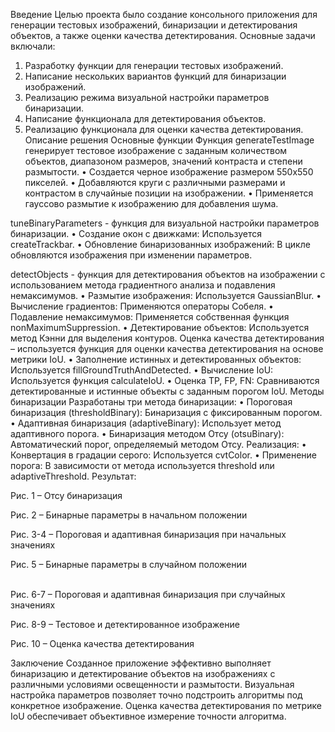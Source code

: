 Введение
	Целью проекта было создание консольного приложения для генерации тестовых изображений, бинаризации и детектирования объектов, а также оценки качества детектирования. Основные задачи включали:
1.	Разработку функции для генерации тестовых изображений.
2.	Написание нескольких вариантов функций для бинаризации изображений.
3.	Реализацию режима визуальной настройки параметров бинаризации.
4.	Написание функционала для детектирования объектов.
5.	Реализацию функционала для оценки качества детектирования.
Описание решения
Основные функции
Функция generateTestImage генерирует тестовое изображение с заданным количеством объектов, диапазоном размеров, значений контраста и степени размытости.
•	Создается черное изображение размером 550x550 пикселей.
•	Добавляются круги с различными размерами и контрастом в случайные позиции на изображении.
•	Применяется гауссово размытие к изображению для добавления шума.

tuneBinaryParameters - функция для визуальной настройки параметров бинаризации.
•	Создание окон с движками: Используется createTrackbar.
•	Обновление бинаризованных изображений: В цикле обновляются изображения при изменении параметров.

detectObjects - функция для детектирования объектов на изображении с использованием метода градиентного анализа и подавления немаксимумов.
•	Размытие изображения: Используется GaussianBlur.
•	Вычисление градиентов: Применяются операторы Собеля.
•	Подавление немаксимумов: Применяется собственная функция nonMaximumSuppression.
•	Детектирование объектов: Используется метод Кэнни для выделения контуров.
Оценка качества детектирования – используется функция для оценки качества детектирования на основе метрики IoU.
•	Заполнение истинных и детектированных объектов: Используется fillGroundTruthAndDetected.
•	Вычисление IoU: Используется функция calculateIoU.
•	Оценка TP, FP, FN: Сравниваются детектированные и истинные объекты с заданным порогом IoU.
Методы бинаризации
Разработаны три метода бинаризации:
•	Пороговая бинаризация (thresholdBinary): Бинаризация с фиксированным порогом.
•	Адаптивная бинаризация (adaptiveBinary): Использует метод адаптивного порога.
•	Бинаризация методом Отсу (otsuBinary): Автоматический порог, определяемый методом Отсу.
Реализация:
•	Конвертация в градации серого: Используется cvtColor.
•	Применение порога: В зависимости от метода используется threshold или adaptiveThreshold.
Результат:
 
Рис. 1 – Отсу бинаризация

 
Рис. 2 – Бинарные параметры в начальном положении
  
Рис. 3-4 – Пороговая и адаптивная бинаризация при начальных значениях
 
Рис. 5 – Бинарные параметры в случайном положении

  \
Рис. 6-7 – Пороговая и адаптивная бинаризация при случайных значениях

   
Рис. 8-9 – Тестовое и детектированное изображение
 
Рис. 10 – Оценка качества детектирования



Заключение
Созданное приложение эффективно выполняет бинаризацию и детектирование объектов на изображениях с различными условиями освещенности и размытости. Визуальная настройка параметров позволяет точно подстроить алгоритмы под конкретное изображение. Оценка качества детектирования по метрике IoU обеспечивает объективное измерение точности алгоритма.

